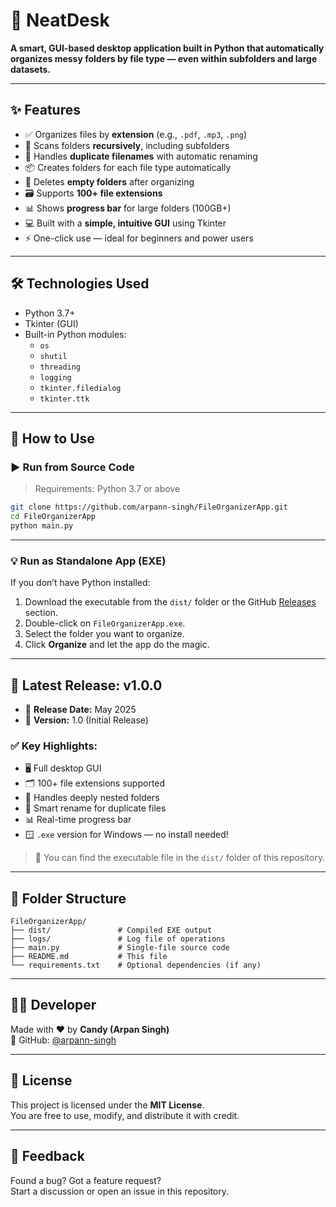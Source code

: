 # 📁 NeatDesk

**A smart, GUI-based desktop application built in Python that automatically organizes messy folders by file type — even within subfolders and large datasets.**

---

## ✨ Features

- ✅ Organizes files by **extension** (e.g., `.pdf`, `.mp3`, `.png`)
- 🔁 Scans folders **recursively**, including subfolders
- 🧠 Handles **duplicate filenames** with automatic renaming
- 📦 Creates folders for each file type automatically
- 🧹 Deletes **empty folders** after organizing
- 🗃️ Supports **100+ file extensions**
- 📊 Shows **progress bar** for large folders (100GB+)
- 💻 Built with a **simple, intuitive GUI** using Tkinter
- ⚡ One-click use — ideal for beginners and power users

---

## 🛠 Technologies Used

- Python 3.7+
- Tkinter (GUI)
- Built-in Python modules:
  - `os`
  - `shutil`
  - `threading`
  - `logging`
  - `tkinter.filedialog`
  - `tkinter.ttk`

---

## 💾 How to Use

### ▶️ Run from Source Code

> Requirements: Python 3.7 or above

```bash
git clone https://github.com/arpann-singh/FileOrganizerApp.git
cd FileOrganizerApp
python main.py
```

---

### 💡 Run as Standalone App (EXE)

If you don’t have Python installed:

1. Download the executable from the `dist/` folder or the GitHub [Releases](https://github.com/arpann-singh/FileOrganizerApp/releases) section.
2. Double-click on `FileOrganizerApp.exe`.
3. Select the folder you want to organize.
4. Click **Organize** and let the app do the magic.

---

## 🚀 Latest Release: v1.0.0

- 📅 **Release Date:** May 2025  
- 🔖 **Version:** 1.0 (Initial Release)

### ✅ Key Highlights:

- 🖥️ Full desktop GUI
- 🗂️ 100+ file extensions supported
- 📁 Handles deeply nested folders
- 🧠 Smart rename for duplicate files
- 📊 Real-time progress bar
- 🪟 `.exe` version for Windows — no install needed!

> 🔽 You can find the executable file in the `dist/` folder of this repository.

---

## 📂 Folder Structure

```
FileOrganizerApp/
├── dist/               # Compiled EXE output
├── logs/               # Log file of operations
├── main.py             # Single-file source code
├── README.md           # This file
└── requirements.txt    # Optional dependencies (if any)
```

---

## 👨‍💻 Developer

Made with ❤️ by **Candy (Arpan Singh)**  
🔗 GitHub: [@arpann-singh](https://github.com/arpann-singh)

---

## 📜 License

This project is licensed under the **MIT License**.  
You are free to use, modify, and distribute it with credit.

---

## 💬 Feedback

Found a bug? Got a feature request?  
Start a discussion or open an issue in this repository.
